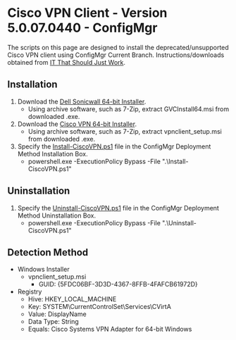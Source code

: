 # Cisco VPN Client - Version 5.0.07.0440 - ConfigMgr

The scripts on this page are designed to install the deprecated/unsupported Cisco VPN client using ConfigMgr Current Branch. Instructions/downloads obtained from [IT That Should Just Work](https://itthatshouldjustwork.blogspot.com/2017/04/solved-cisco-vpn-client-on-windows-10.html).

## Installation

1. Download the [Dell Sonicwall 64-bit Installer](https://www.dropbox.com/s/8yqw74n4mrgpff0/GVCSetup64_4.9.4.0306_EN.exe?dl=0).
    * Using archive software, such as 7-Zip, extract GVCInstall64.msi from downloaded .exe.
1. Download the [Cisco VPN 64-bit Installer](https://www.dropbox.com/s/8xkijxtnu2lbdev/vpnclient-winx64-msi-5.0.07.0440-k9.exe?dl=0).
    * Using archive software, such as 7-Zip, extract vpnclient_setup.msi from downloaded .exe.
1. Specify the [Install-CiscoVPN.ps1](https://github.com/aentringer/CMAppScripts/raw/master/Cisco/VPN/Install-CiscoVPN.ps1 "Install-CiscoVPN.ps1") file in the ConfigMgr Deployment Method Installation Box.
    * powershell.exe -ExecutionPolicy Bypass -File ".\Install-CiscoVPN.ps1"

## Uninstallation

1. Specify the [Uninstall-CiscoVPN.ps1](https://github.com/aentringer/CMAppScripts/raw/master/Cisco/VPN/Uninstall-CiscoVPN.ps1 "Uninstall-CiscoVPN.ps1") file in the ConfigMgr Deployment Method Uninstallation Box.
    * powershell.exe -ExecutionPolicy Bypass -File ".\Uninstall-CiscoVPN.ps1"

## Detection Method

* Windows Installer
  * vpnclient_setup.msi
    * GUID: {5FDC06BF-3D3D-4367-8FFB-4FAFCB61972D}
* Registry
  * Hive: HKEY_LOCAL_MACHINE
  * Key: SYSTEM\CurrentControlSet\Services\CVirtA
  * Value: DisplayName
  * Data Type: String
  * Equals: Cisco Systems VPN Adapter for 64-bit Windows
